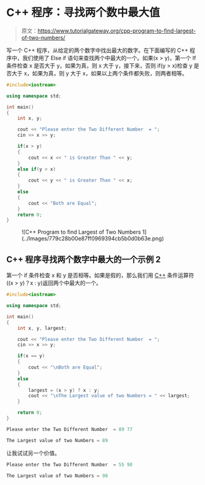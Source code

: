 # C++ 程序：寻找两个数中最大值

> 原文：<https://www.tutorialgateway.org/cpp-program-to-find-largest-of-two-numbers/>

写一个 C++ 程序，从给定的两个数字中找出最大的数字。在下面编写的 C++ 程序中，我们使用了 Else if 语句来查找两个中最大的一个。如果(x > y)，第一个 If 条件检查 x 是否大于 y，如果为真，则 x 大于 y，接下来，否则 if(y > x)检查 y 是否大于 x，如果为真，则 y 大于 x，如果以上两个条件都失败，则两者相等。

```cpp
#include<iostream>

using namespace std;

int main()
{
	int x, y;

	cout << "Please enter the Two Different Number  = ";
	cin >> x >> y;

	if(x > y)
	{
    	cout << x << " is Greater Than " << y;  
	}         
	else if(y > x)
	{
		cout << y << " is Greater Than " << x;  
  	}
  	else
  	{
  		cout << "Both are Equal";
	}
 	return 0;
}
```

<figure class="wp-block-image size-large">![C++ Program to find Largest of Two Numbers 1](../Images/779c28b00e87ff0969394cb5b0d0b63e.png)</figure>

## C++ 程序寻找两个数字中最大的一个示例 2

第一个 if 条件检查 x 和 y 是否相等。如果是假的，那么我们用 [C++](https://www.tutorialgateway.org/cpp-programs/) 条件运算符((x > y)？x : y)返回两个中最大的一个。

```cpp
#include<iostream>

using namespace std;

int main()
{
	int x, y, largest;

	cout << "Please enter the Two Different Number  = ";
	cin >> x >> y;

	if(x == y)
	{
		cout << "\nBoth are Equal";
	}  
	else
	{
		largest = (x > y) ? x : y;
		cout << "\nThe Largest value of two Numbers = " << largest;
	}

 	return 0;
}
```

```cpp
Please enter the Two Different Number  = 89 77

The Largest value of two Numbers = 89
```

让我试试另一个价值。

```cpp
Please enter the Two Different Number  = 55 98

The Largest value of two Numbers = 98
```